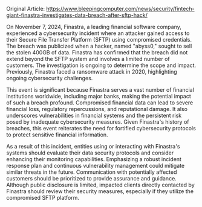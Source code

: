 Original Article: https://www.bleepingcomputer.com/news/security/fintech-giant-finastra-investigates-data-breach-after-sftp-hack/

On November 7, 2024, Finastra, a leading financial software company, experienced a cybersecurity incident where an attacker gained access to their Secure File Transfer Platform (SFTP) using compromised credentials. The breach was publicized when a hacker, named "abyss0," sought to sell the stolen 400GB of data. Finastra has confirmed that the breach did not extend beyond the SFTP system and involves a limited number of customers. The investigation is ongoing to determine the scope and impact. Previously, Finastra faced a ransomware attack in 2020, highlighting ongoing cybersecurity challenges.

This event is significant because Finastra serves a vast number of financial institutions worldwide, including major banks, making the potential impact of such a breach profound. Compromised financial data can lead to severe financial loss, regulatory repercussions, and reputational damage. It also underscores vulnerabilities in financial systems and the persistent risk posed by inadequate cybersecurity measures. Given Finastra's history of breaches, this event reiterates the need for fortified cybersecurity protocols to protect sensitive financial information.

As a result of this incident, entities using or interacting with Finastra's systems should evaluate their data security protocols and consider enhancing their monitoring capabilities. Emphasizing a robust incident response plan and continuous vulnerability management could mitigate similar threats in the future. Communication with potentially affected customers should be prioritized to provide assurance and guidance. Although public disclosure is limited, impacted clients directly contacted by Finastra should review their security measures, especially if they utilize the compromised SFTP platform.